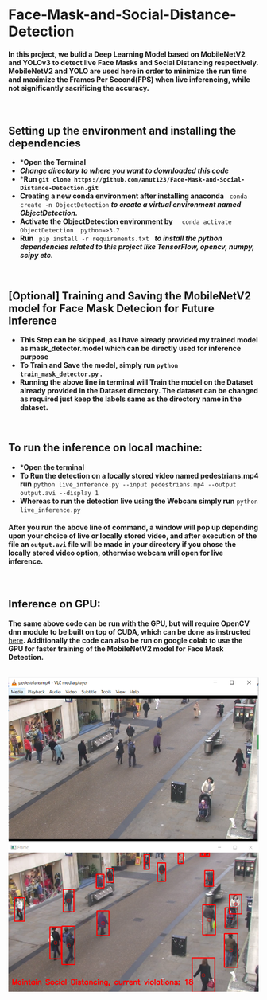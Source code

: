 # Face-Mask-and-Social-Distance-Detection
#### In this project, we bulid a Deep Learning Model based on MobileNetV2 and YOLOv3 to detect live Face Masks and Social Distancing respectively. MobileNetV2 and YOLO are used here in order to minimize the run time and maximize the Frames Per Second(FPS) when live inferencing, while not significantly sacrificing the accuracy. 

<br>

## Setting up the environment and installing the dependencies
* ***Open the Terminal**
* ***Change directory to where you want to downloaded this code***
* ***Run `git clone https://github.com/anut123/Face-Mask-and-Social-Distance-Detection.git`**
* **Creating a new conda environment after installing anaconda**  `  conda create -n ObjectDetection ` ***to create a virtual environment named ObjectDetection.***
* **Activate the ObjectDetection environment by**   `  conda activate ObjectDetection  python=>3.7` 
* **Run**   `  pip install -r requirements.txt  ` 
***to install the python dependencies related to this project like TensorFlow, opencv, numpy, scipy etc.***

<br>

## [Optional] Training and Saving the MobileNetV2 model for Face Mask Detecion for Future Inference
* **This Step can be skipped, as I have already provided my trained model as mask_detector.model which can be directly used for inference purpose**
* **To Train and Save the model, simply run `python train_mask_detector.py` .** 
* **Running the above line in terminal will Train the model on the Dataset already provided in the Dataset directory. The dataset can be changed as required just keep the labels same as the directory name in the dataset.**

<br>

## To run the inference on local machine:
* ***Open the terminal**
* **To Run the detection on a locally stored video named pedestrians.mp4 run** `python live_inference.py --input pedestrians.mp4 --output output.avi --display 1`
* **Whereas to run the detection live using the Webcam simply run** ` python live_inference.py `

#### **After you run the above line of command, a window will pop up depending upon your choice of live or locally stored video, and after execution of the file an `output.avi` file will be made in your directory if you chose the locally stored video option, otherwise webcam will open for live inference.**
<br>

## Inference on GPU:
**The same above code can be run with the GPU, but will require OpenCV dnn module to be built on top of CUDA, which can be done as instructed** [here](https://learnopencv.com/opencv-dnn-with-gpu-support/)**. Additionally the code can also be run on google colab to use the GPU for faster training of the MobileNetV2 model for Face Mask Detection.**
<br>
<br>

<img src="Images/output1.PNG" width="100%" height="79%">

<br>
<img src="Images/output.jpg" width="100%" height="79%">


